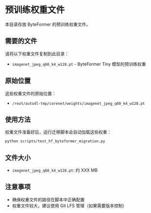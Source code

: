 # 预训练权重文件

本目录存放 ByteFormer 的预训练权重文件。

## 需要的文件

请将以下权重文件复制到此目录：

- `imagenet_jpeg_q60_k4_w128.pt` - ByteFormer Tiny 模型的预训练权重

## 原始位置

这些权重文件的原始位置：
- `/root/autodl-tmp/corenet/weights/imagenet_jpeg_q60_k4_w128.pt`

## 使用方法

权重文件准备好后，运行迁移脚本会自动加载这些权重：

```bash
python scripts/test_hf_byteformer_migration.py
```

## 文件大小

- `imagenet_jpeg_q60_k4_w128.pt`: 约 XXX MB

## 注意事项

- 确保权重文件的路径在脚本中正确配置
- 权重文件较大，建议使用 Git LFS 管理（如果需要版本控制）
